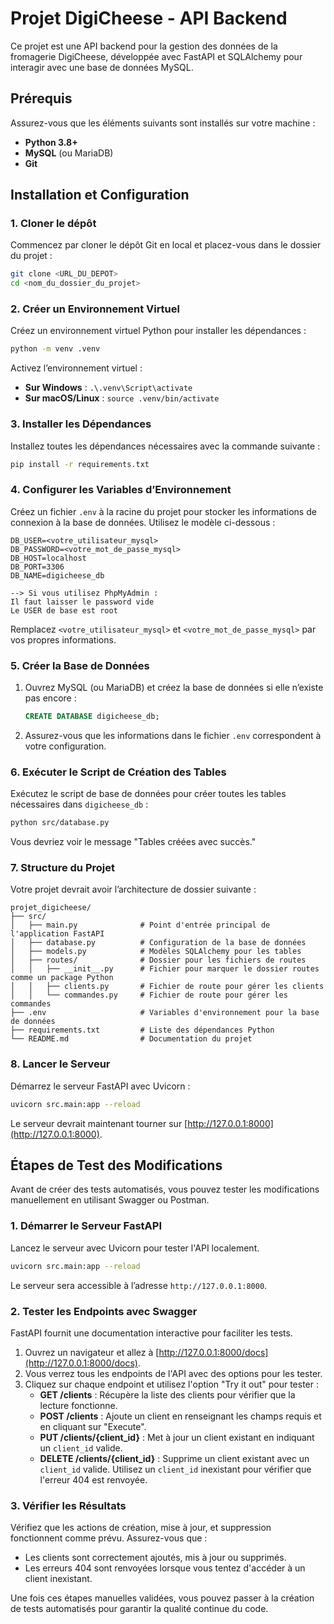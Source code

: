 
# Projet DigiCheese - API Backend

Ce projet est une API backend pour la gestion des données de la fromagerie DigiCheese, développée avec FastAPI et SQLAlchemy pour interagir avec une base de données MySQL.

## Prérequis

Assurez-vous que les éléments suivants sont installés sur votre machine :
- **Python 3.8+**
- **MySQL** (ou MariaDB)
- **Git**

## Installation et Configuration

### 1. Cloner le dépôt

Commencez par cloner le dépôt Git en local et placez-vous dans le dossier du projet :

```bash
git clone <URL_DU_DEPOT>
cd <nom_du_dossier_du_projet>
```

### 2. Créer un Environnement Virtuel

Créez un environnement virtuel Python pour installer les dépendances :

```bash
python -m venv .venv
```

Activez l’environnement virtuel :
- **Sur Windows** : `.\.venv\Script\activate`
- **Sur macOS/Linux** : `source .venv/bin/activate`

### 3. Installer les Dépendances

Installez toutes les dépendances nécessaires avec la commande suivante :

```bash
pip install -r requirements.txt
```

### 4. Configurer les Variables d’Environnement

Créez un fichier `.env` à la racine du projet pour stocker les informations de connexion à la base de données. Utilisez le modèle ci-dessous :

```plaintext
DB_USER=<votre_utilisateur_mysql>
DB_PASSWORD=<votre_mot_de_passe_mysql>
DB_HOST=localhost
DB_PORT=3306
DB_NAME=digicheese_db

--> Si vous utilisez PhpMyAdmin : 
Il faut laisser le password vide
Le USER de base est root
```

Remplacez `<votre_utilisateur_mysql>` et `<votre_mot_de_passe_mysql>` par vos propres informations.

### 5. Créer la Base de Données

1. Ouvrez MySQL (ou MariaDB) et créez la base de données si elle n’existe pas encore :

   ```sql
   CREATE DATABASE digicheese_db;
   ```

2. Assurez-vous que les informations dans le fichier `.env` correspondent à votre configuration.

### 6. Exécuter le Script de Création des Tables

Exécutez le script de base de données pour créer toutes les tables nécessaires dans `digicheese_db` :

```bash
python src/database.py
```

Vous devriez voir le message "Tables créées avec succès."

### 7. Structure du Projet

Votre projet devrait avoir l’architecture de dossier suivante :
```
projet_digicheese/
├── src/
│   ├── main.py              # Point d'entrée principal de l'application FastAPI
│   ├── database.py          # Configuration de la base de données
│   ├── models.py            # Modèles SQLAlchemy pour les tables
│   ├── routes/              # Dossier pour les fichiers de routes
│   │   ├── __init__.py      # Fichier pour marquer le dossier routes comme un package Python
│   │   ├── clients.py       # Fichier de route pour gérer les clients
│   │   └── commandes.py     # Fichier de route pour gérer les commandes
├── .env                     # Variables d'environnement pour la base de données
├── requirements.txt         # Liste des dépendances Python
└── README.md                # Documentation du projet
```

### 8. Lancer le Serveur

Démarrez le serveur FastAPI avec Uvicorn :

```bash
uvicorn src.main:app --reload
```

Le serveur devrait maintenant tourner sur [http://127.0.0.1:8000](http://127.0.0.1:8000).

## Étapes de Test des Modifications

Avant de créer des tests automatisés, vous pouvez tester les modifications manuellement en utilisant Swagger ou Postman.

### 1. Démarrer le Serveur FastAPI

Lancez le serveur avec Uvicorn pour tester l'API localement.

```bash
uvicorn src.main:app --reload
```

Le serveur sera accessible à l’adresse `http://127.0.0.1:8000`.

### 2. Tester les Endpoints avec Swagger

FastAPI fournit une documentation interactive pour faciliter les tests.

1. Ouvrez un navigateur et allez à [http://127.0.0.1:8000/docs](http://127.0.0.1:8000/docs).
2. Vous verrez tous les endpoints de l'API avec des options pour les tester.
3. Cliquez sur chaque endpoint et utilisez l'option "Try it out" pour tester :
   - **GET /clients** : Récupère la liste des clients pour vérifier que la lecture fonctionne.
   - **POST /clients** : Ajoute un client en renseignant les champs requis et en cliquant sur "Execute".
   - **PUT /clients/{client_id}** : Met à jour un client existant en indiquant un `client_id` valide.
   - **DELETE /clients/{client_id}** : Supprime un client existant avec un `client_id` valide. Utilisez un `client_id` inexistant pour vérifier que l'erreur 404 est renvoyée.

### 3. Vérifier les Résultats

Vérifiez que les actions de création, mise à jour, et suppression fonctionnent comme prévu. Assurez-vous que :
- Les clients sont correctement ajoutés, mis à jour ou supprimés.
- Les erreurs 404 sont renvoyées lorsque vous tentez d'accéder à un client inexistant.

Une fois ces étapes manuelles validées, vous pouvez passer à la création de tests automatisés pour garantir la qualité continue du code.

